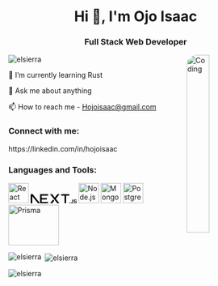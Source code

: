 <style>
    .center {
  display: block;
  margin-left: auto;
  margin-right: auto;
  width: 30%;

  border-radius: 20px
}

    </style>


<h1 align="center">Hi 👋, I'm Ojo Isaac</h1>
<h3 align="center">Full Stack Web Developer</h3>
<img align="right" alt="Coding" width="400" src="https://avatars.githubusercontent.com/u/25958179?v=4" class='center '>
<p align="left"> <img src="https://komarev.com/ghpvc/?username=elsierra&label=Profile%20views&color=0e75b6&style=flat" alt="elsierra" /> </p>
🌱 I’m currently learning Rust

💬 Ask me about anything

📫 How to reach me - Hojoisaac@gmail.com



<h3 align="left">Connect with me:</h3>
<a>
<p align="left">
  https://linkedin.com/in/hojoisaac
</p></a>
<h3 align="left">Languages and Tools:</h3>
<p align="left">
  <a href="https://reactjs.org/" target="_blank" rel="noreferrer"><img src="https://www.vectorlogo.zone/logos/reactjs/reactjs-icon.svg" alt="React" width="40" height="40"/></a>
  <a href="https://nextjs.org/" target="_blank" rel="noreferrer"><svg aria-label="Next.js logotype" height="18.2741116751" role="img" viewBox="0 0 394 79"><path d="M261.919 0.0330722H330.547V12.7H303.323V79.339H289.71V12.7H261.919V0.0330722Z" fill="var(--geist-foreground)"></path><path d="M149.052 0.0330722V12.7H94.0421V33.0772H138.281V45.7441H94.0421V66.6721H149.052V79.339H80.43V12.7H80.4243V0.0330722H149.052Z" fill="var(--geist-foreground)"></path><path d="M183.32 0.0661486H165.506L229.312 79.3721H247.178L215.271 39.7464L247.127 0.126654L229.312 0.154184L206.352 28.6697L183.32 0.0661486Z" fill="var(--geist-foreground)"></path><path d="M201.6 56.7148L192.679 45.6229L165.455 79.4326H183.32L201.6 56.7148Z" fill="var(--geist-foreground)"></path><path clip-rule="evenodd" d="M80.907 79.339L17.0151 0H0V79.3059H13.6121V16.9516L63.8067 79.339H80.907Z" fill="var(--geist-foreground)" fill-rule="evenodd"></path><path d="M333.607 78.8546C332.61 78.8546 331.762 78.5093 331.052 77.8186C330.342 77.1279 329.991 76.2917 330 75.3011C329.991 74.3377 330.342 73.5106 331.052 72.8199C331.762 72.1292 332.61 71.7838 333.607 71.7838C334.566 71.7838 335.405 72.1292 336.115 72.8199C336.835 73.5106 337.194 74.3377 337.204 75.3011C337.194 75.9554 337.028 76.5552 336.696 77.0914C336.355 77.6368 335.922 78.064 335.377 78.373C334.842 78.6911 334.252 78.8546 333.607 78.8546Z" fill="var(--geist-foreground)"></path><path d="M356.84 45.4453H362.872V68.6846C362.863 70.8204 362.401 72.6472 361.498 74.1832C360.585 75.7191 359.321 76.8914 357.698 77.7185C356.084 78.5364 354.193 78.9546 352.044 78.9546C350.079 78.9546 348.318 78.6001 346.75 77.9094C345.182 77.2187 343.937 76.1826 343.024 74.8193C342.101 73.456 341.649 71.7565 341.649 69.7207H347.691C347.7 70.6114 347.903 71.3838 348.29 72.0291C348.677 72.6744 349.212 73.1651 349.895 73.5105C350.586 73.8559 351.38 74.0286 352.274 74.0286C353.243 74.0286 354.073 73.8286 354.746 73.4196C355.419 73.0197 355.936 72.4199 356.296 71.6201C356.646 70.8295 356.831 69.8479 356.84 68.6846V45.4453Z" fill="var(--geist-foreground)"></path><path d="M387.691 54.5338C387.544 53.1251 386.898 52.0254 385.773 51.2438C384.638 50.4531 383.172 50.0623 381.373 50.0623C380.11 50.0623 379.022 50.2532 378.118 50.6258C377.214 51.0075 376.513 51.5164 376.033 52.1617C375.554 52.807 375.314 53.5432 375.295 54.3703C375.295 55.061 375.461 55.6608 375.784 56.1607C376.107 56.6696 376.54 57.0968 377.103 57.4422C377.656 57.7966 378.274 58.0874 378.948 58.3237C379.63 58.56 380.313 58.76 380.995 58.9236L384.14 59.6961C385.404 59.9869 386.631 60.3778 387.802 60.8776C388.973 61.3684 390.034 61.9955 390.965 62.7498C391.897 63.5042 392.635 64.413 393.179 65.4764C393.723 66.5397 394 67.7848 394 69.2208C394 71.1566 393.502 72.8562 392.496 74.3285C391.491 75.7917 390.043 76.9369 388.143 77.764C386.252 78.582 383.965 79 381.272 79C378.671 79 376.402 78.6002 374.493 77.8004C372.575 77.0097 371.08 75.8463 370.001 74.3194C368.922 72.7926 368.341 70.9294 368.258 68.7391H374.235C374.318 69.8842 374.687 70.8386 375.314 71.6111C375.95 72.3745 376.78 72.938 377.795 73.3197C378.819 73.6923 379.962 73.8832 381.226 73.8832C382.545 73.8832 383.707 73.6832 384.712 73.2924C385.708 72.9016 386.492 72.3564 387.055 71.6475C387.627 70.9476 387.913 70.1206 387.922 69.1754C387.913 68.312 387.654 67.5939 387.156 67.0304C386.649 66.467 385.948 65.9944 385.053 65.6127C384.15 65.231 383.098 64.8856 381.899 64.5857L378.081 63.6223C375.323 62.9225 373.137 61.8592 371.541 60.4323C369.937 59.0054 369.143 57.115 369.143 54.7429C369.143 52.798 369.678 51.0894 370.758 49.6261C371.827 48.1629 373.294 47.0268 375.148 46.2179C377.011 45.4 379.114 45 381.456 45C383.836 45 385.92 45.4 387.719 46.2179C389.517 47.0268 390.929 48.1538 391.952 49.5897C392.976 51.0257 393.511 52.6707 393.539 54.5338H387.691Z" fill="var(--geist-foreground)"></path></svg></a>
  <a href="https://nodejs.org/" target="_blank" rel="noreferrer"><img src="https://www.vectorlogo.zone/logos/nodejs/nodejs-icon.svg" alt="Node.js" width="40" height="40"/></a>
  <a href="https://www.mongodb.com/" target="_blank" rel="noreferrer"><img src="https://www.vectorlogo.zone/logos/mongodb/mongodb-icon.svg" alt="MongoDB" width="40" height="40"/></a>
  <a href="https://www.postgresql.org/" target="_blank" rel="noreferrer"><img src="https://www.vectorlogo.zone/logos/postgresql/postgresql-icon.svg" alt="PostgreSQL" width="40" height="40"/></a>
  <a href="https://www.prisma.io/" target="_blank" rel="noreferrer"><img src="https://prismalens.vercel.app/header/logo-dark.svg" alt="Prisma" width="100" height="80"/></a>
</p>
<p><img align="left" src="https://github-readme-stats.vercel.app/api/top-langs?username=elsierra&show_icons=true&locale=en&layout=compact" alt="elsierra" /></p>
<p>&nbsp;<img align="center" src="https://github-readme-stats.vercel.app/api?username=elsierra&show_icons=true&locale=en" alt="elsierra" /></p>
<p><img align="center" src="https://github-readme-streak-stats.herokuapp.com/?user=elsierra&" alt="elsierra" /></p>
